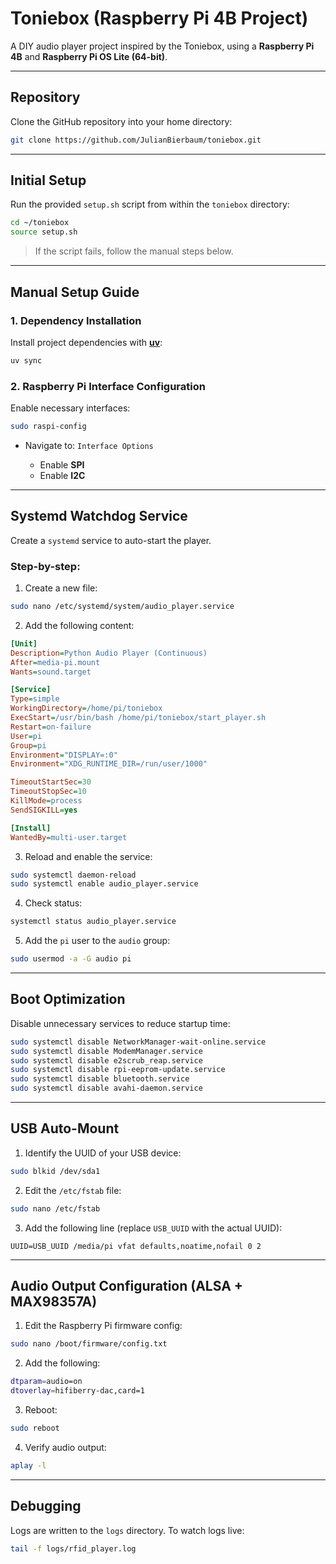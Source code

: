 # Toniebox (Raspberry Pi 4B Project)

A DIY audio player project inspired by the Toniebox, using a **Raspberry Pi 4B** and **Raspberry Pi OS Lite (64-bit)**.

---

## Repository

Clone the GitHub repository into your home directory:

```bash
git clone https://github.com/JulianBierbaum/toniebox.git
```

---

## Initial Setup

Run the provided `setup.sh` script from within the `toniebox` directory:

```bash
cd ~/toniebox
source setup.sh
```

> If the script fails, follow the manual steps below.

---

## Manual Setup Guide

### 1. Dependency Installation

Install project dependencies with [**uv**](https://github.com/astral-sh/uv):

```bash
uv sync
```

### 2. Raspberry Pi Interface Configuration

Enable necessary interfaces:

```bash
sudo raspi-config
```

* Navigate to: `Interface Options`

  * Enable **SPI**
  * Enable **I2C**

---

## Systemd Watchdog Service

Create a `systemd` service to auto-start the player.

### Step-by-step:

1. Create a new file:

```bash
sudo nano /etc/systemd/system/audio_player.service
```

2. Add the following content:

```ini
[Unit]
Description=Python Audio Player (Continuous)
After=media-pi.mount
Wants=sound.target

[Service]
Type=simple
WorkingDirectory=/home/pi/toniebox
ExecStart=/usr/bin/bash /home/pi/toniebox/start_player.sh
Restart=on-failure
User=pi
Group=pi
Environment="DISPLAY=:0"
Environment="XDG_RUNTIME_DIR=/run/user/1000"

TimeoutStartSec=30
TimeoutStopSec=10
KillMode=process
SendSIGKILL=yes

[Install]
WantedBy=multi-user.target
```

3. Reload and enable the service:

```bash
sudo systemctl daemon-reload
sudo systemctl enable audio_player.service
```

4. Check status:

```bash
systemctl status audio_player.service
```

5. Add the `pi` user to the `audio` group:

```bash
sudo usermod -a -G audio pi
```

---

## Boot Optimization

Disable unnecessary services to reduce startup time:

```bash
sudo systemctl disable NetworkManager-wait-online.service
sudo systemctl disable ModemManager.service
sudo systemctl disable e2scrub_reap.service
sudo systemctl disable rpi-eeprom-update.service
sudo systemctl disable bluetooth.service
sudo systemctl disable avahi-daemon.service
```

---

## USB Auto-Mount

1. Identify the UUID of your USB device:

```bash
sudo blkid /dev/sda1
```

2. Edit the `/etc/fstab` file:

```bash
sudo nano /etc/fstab
```

3. Add the following line (replace `USB_UUID` with the actual UUID):

```fstab
UUID=USB_UUID /media/pi vfat defaults,noatime,nofail 0 2
```

---

## Audio Output Configuration (ALSA + MAX98357A)

1. Edit the Raspberry Pi firmware config:

```bash
sudo nano /boot/firmware/config.txt
```

2. Add the following:

```bash
dtparam=audio=on
dtoverlay=hifiberry-dac,card=1
```

3. Reboot:

```bash
sudo reboot
```

4. Verify audio output:

```bash
aplay -l
```

---

## Debugging

Logs are written to the `logs` directory. To watch logs live:

```bash
tail -f logs/rfid_player.log
```
